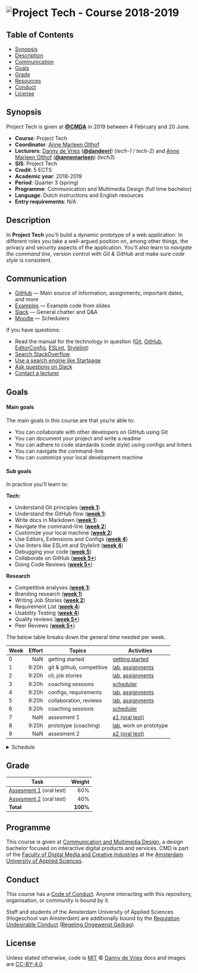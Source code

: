 # ![Project Tech - Course 2018-2019][banner]

## Table of Contents

*   [Synopsis](#synopsis)
*   [Description](#description)
*   [Communication](#communication)
*   [Goals](#goals)
*   [Grade](#grade)
*   [Resources](/resources.md)
*   [Conduct](#conduct)
*   [License](#license)

## Synopsis

Project Tech is given at [**@CMDA**][cmda] in 2019 between
4 February and 20 June.

*   **Course**: Project Tech
*   **Coordinator**: [Anne Marleen Olthof][amgit]
*   **Lecturers**:
    [Danny de Vries][dangit] ([**@dandevri**][danweb]) (*tech-1* / *tech-2*) and
    [Anne Marleen Olthof][amgit] ([**@annemarleen**][amweb])
    (*tech3*)
*   **SIS**: Project Tech
*   **Credit**: 5 ECTS
*   **Academic year**: 2018-2019
*   **Period**: Quarter 3 (spring)
*   **Programme**: Communication and Multimedia Design (full time bachelor)
*   **Language**: Dutch instructions and English resources
*   **Entry requirements**: N/A

## Description

In **Project Tech** you'll build a dynamic prototype of a web application. In different roles you take a well-argued position on, among other things, the privacy and security aspects of the application. You'll also learn to *navigate the command line*, version control with *Git & GitHub* and make sure *code style* is consistent.

## Communication

*   [GitHub][gh] — Main source of information, assignments, important dates,
    and more
*   [Examples][examples] — Example code from slides
*   [Slack][slack] — General chatter and Q&A
*   [Moodle][moodle] — Schedulers


If you have questions:

*   Read the manual for the technology in question
    ([Git](https://git-scm.com/docs),
    [GitHub](https://guides.github.com),
    [EditorConfig](https://editorconfig.org/),
    [ESLint](https://eslint.org/),
    [Stylelint](https://github.com/stylelint/stylelint))
*   [Search StackOverflow][stackoverflow]
*   [Use a search engine like Startpage][startpage]
*   [Ask questions on Slack][slack]
*   [Contact a lecturer][synopsis]

## Goals

#### Main goals

The main goals in this course are that you’re able to:

*   You can collaborate with other developers on GitHub using Git
*   You can document your project and write a readme
*   You can adhere to code standards (code style) using configs and linters
*   You can navigate the command-line
*   You can customize your local development machine


#### Sub goals

In practice you’ll learn to:

**Tech:**

* <a name="subgoal-1"></a>
    Understand Git principles ([**week 1**][w1])
*  <a name="subgoal-2"></a>
    Understand the GitHub flow ([**week 1**][w1])
* <a name="subgoal-3"></a>
    Write docs in Markdown ([**week 1**][w2])
* <a name="subgoal-4"></a>
    Navigate the command-line ([**week 2**][w2])
* <a name="subgoal-5"></a>
    Customize your local machine ([**week 2**][w2])
* <a name="subgoal-6"></a>
    Use Editors, Extensions and Configs  ([**week 4**][w4])
* <a name="subgoal-7"></a>
    Use linters like ESLint and Stylelint ([**week 4**][w4])
* <a name="subgoal-8"></a>
    Debugging your code ([**week 5**][w5])
* <a name="subgoal-9"></a>
    Collaborate on GitHub ([**week 5+**][w5])
* <a name="subgoal-10"></a>
    Doing Code Reviews ([**week 5+**][w5])

**Research**
* <a name="subgoal-1"></a>
    Competitive analyses ([**week 1**][w1])
*  <a name="subgoal-2"></a>
    Branding research ([**week 1**][w1])
*  <a name="subgoal-3"></a>
    Writing Job Stories ([**week 2**][w2])
*  <a name="subgoal-3"></a>
    Requirement List ([**week 4**][w4])
*  <a name="subgoal-3"></a>
    Usability Testing ([**week 4**][w4])
*  <a name="subgoal-3"></a>
    Quality reviews ([**week 5+**][w5])
*  <a name="subgoal-3"></a>
    Peer Reviews ([**week 5+**][w5])


The below table breaks down the general time needed per week.

| Week | Effort | Topics                      | Activities                         |
| ---- | -----: | ----------------------------| ----------------                   |
| 0    |  NaN   | getting started             | [getting started][gs]              |
| 1    |  9:20h | git & github, competitive   | [lab][w1lab], [assignments][w1a]   |
| 2    |  9:20h | cli, job stories            | [lab][w2lab], [assignments][w2a]   |
| 3    |  9:20h | coaching sessions           | [scheduler][scheduler1]            |
| 4    |  9:20h | configs, requirements       | [lab][w4lab], [assignments][w4a]   |
| 5    |  9:20h | collaboration, reviews      | [lab][w5lab], [assignments][w5a]   |
| 6    |  9:20h | coaching sessions           | [scheduler][scheduler2]            |
| 7    |  NaN   | assesment 1                 | [a1 (oral test)][grading]          |
| 8    |  9:20h | prototype (coaching)        | [lab][w8lab], work on prototype    |
| 9    |  NaN   | assesment 2                 | [a2 (oral test)][grading]          |

<details>
    <summary>Schedule</summary>
    <img src="assets/schedule.jpg" alt="Block tech schedule overview">
</details>


## Grade

| Task                                |   Weight |
| ----------------------------------  | -------: |
| [Assesment 1][a1] (oral test)       |      60% |
| [Assesment 2][a2] (oral test)       |      40% |
| **Total**                           | **100%** |

## Programme

This course is given at [Communication and Multimedia Design][bachelor], a
design bachelor focused on interactive digital products and services.  CMD is
part of the [Faculty of Digital Media and Creative Industries][faculty] at the
[Amsterdam University of Applied Sciences][university].

## Conduct

This course has a [Code of Conduct][coc].  Anyone interacting with this
repository, organisation, or community is bound by it.

Staff and students of the Amsterdam University of Applied Sciences (Hogeschool
van Amsterdam) are additionally bound by the [Regulation Undesirable
Conduct][ruc] ([Regeling Ongewenst Gedrag][rog]).


## License

Unless stated otherwise, code is [MIT][] © [Danny de Vries][author]
docs and images are [CC-BY-4.0][].

[banner]: https://cmda-bt.github.io/pt-course-18-19/assets/banner.svg
[cmda]: https://github.com/cmda
[dangit]: https://github.com/dandevri
[danweb]: https://github.com/dandevri
[amgit]: https://github.com/annemarleen
[amweb]: https://github.com/annemarleen

[gh]: https://github.com/cmda-be/course-18-19
[examples]: /examples
[slack]: https://cmda-tech.slack.com/
[moodle]: https://moodle.cmd.hva.nl/course/view.php?id=431
[examples]: examples
[stackoverflow]: https://stackoverflow.com
[startpage]: https://www.startpage.com/
[synopsis]: #synopsis
[gs]: getting-started.md

[w1]: week-1.md
[w2]: week-2.md
[w3]: week-3.md
[w4]: week-4.md
[w5]: week-5.md

[w1lab]: week-1.md
[w2lab]: week-2.md
[w3lab]: week-3.md
[w4lab]: week-4.md
[w5lab]: week-5.md
[w6lab]: week-6.md
[w7lab]: week-7.md
[w8lab]: week-8.md

[a1]: assessments/a1.md
[a2]: assessments/a2.md

[w1a]: week-1#assignments.md
[w2a]: week-2#assignments.md
[w3a]: week-3#assignments.md
[w4a]: week-4#assignments.md
[w5a]: week-5#assignments.md
[w6a]: week-6#assignments.md
[w7a]: week-7#assignments.md
[w8a]: week-8#assignments.md

[scheduler1]: https://moodle.cmd.hva.nl/mod/scheduler/view.php?id=28870
[scheduler2]: https://moodle.cmd.hva.nl/mod/scheduler/view.php?id=28871

[grading]: grading.md
[bachelor]: https://www.cmd-amsterdam.nl/english/
[faculty]: https://www.amsterdamuas.com/faculty/fdmci/faculty-of-digital-media-and-creative-industries.html
[university]: https://www.amsterdamuas.com
[coc]: code-of-conduct.md
[ruc]: https://www.amsterdamuas.com/practical-matters/algemeen/hva-breed/juridische-zaken/legal-affairs/regulation-undesirable-conduct/regulation-undesirable-conduct.html#anker-3-complaints-authority
[rog]: https://www.hva.nl/praktisch/algemeen/hva-breed/juridische-zaken/loket-beroep-bezwaar-en-klacht/regeling-ongewenst-gedrag/regeling-ongewenst-gedrag.html?origin=gbS4rg%2FDTZuxQ6lGVF%2BN1A
[author]: https://dandevri.es
[mit]: license.md#code
[cc-by-4.0]: license.md#documentation-and-images
